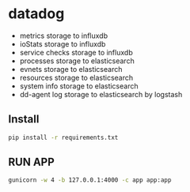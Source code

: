 # datadog

* metrics storage to influxdb
* ioStats storage to influxdb
* service checks storage to influxdb
* processes  storage to elasticsearch
* evnets  storage to elasticsearch
* resources  storage to elasticsearch
* system info  storage to elasticsearch
* dd-agent log storage to elasticsearch by logstash

## Install 
```bash
pip install -r requirements.txt
```

## RUN APP

```bash
gunicorn -w 4 -b 127.0.0.1:4000 -c app app:app
```


